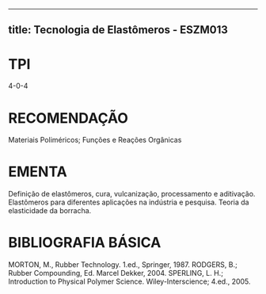 
---
title: Tecnologia de Elastômeros - ESZM013 
---

# TPI

4-0-4

# RECOMENDAÇÃO

Materiais Poliméricos; Funções e Reações Orgânicas

# EMENTA

Definição de elastômeros, cura, vulcanização, processamento e aditivação. Elastômeros para diferentes aplicações na indústria e pesquisa. Teoria da elasticidade da borracha.

# BIBLIOGRAFIA BÁSICA

MORTON, M., Rubber Technology. 1.ed., Springer, 1987.
RODGERS, B.; Rubber Compounding, Ed. Marcel Dekker, 2004.
SPERLING, L. H.; Introduction to Physical Polymer Science. Wiley-Interscience; 4.ed., 2005.
        